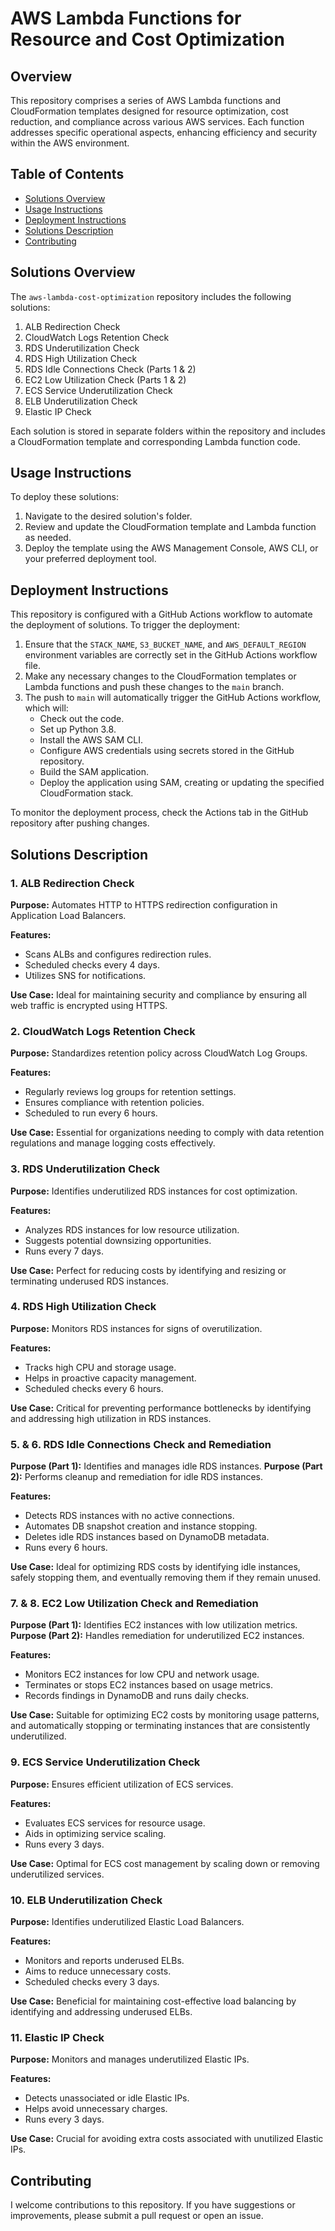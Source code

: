 # AWS Lambda Functions for Resource and Cost Optimization

## Overview
This repository comprises a series of AWS Lambda functions and CloudFormation templates designed for resource optimization, cost reduction, and compliance across various AWS services. Each function addresses specific operational aspects, enhancing efficiency and security within the AWS environment.

## Table of Contents
- [Solutions Overview](#solutions-overview)
- [Usage Instructions](#usage-instructions)
- [Deployment Instructions](#deployment-instructions)
- [Solutions Description](#solutions-description)
- [Contributing](#contributing)

## Solutions Overview
The `aws-lambda-cost-optimization` repository includes the following solutions:
1. ALB Redirection Check
2. CloudWatch Logs Retention Check
3. RDS Underutilization Check
4. RDS High Utilization Check
5. RDS Idle Connections Check (Parts 1 & 2)
6. EC2 Low Utilization Check (Parts 1 & 2)
7. ECS Service Underutilization Check
8. ELB Underutilization Check
9. Elastic IP Check

Each solution is stored in separate folders within the repository and includes a CloudFormation template and corresponding Lambda function code.

## Usage Instructions
To deploy these solutions:
1. Navigate to the desired solution's folder.
2. Review and update the CloudFormation template and Lambda function as needed.
3. Deploy the template using the AWS Management Console, AWS CLI, or your preferred deployment tool.

## Deployment Instructions

This repository is configured with a GitHub Actions workflow to automate the deployment of solutions. To trigger the deployment:

1. Ensure that the `STACK_NAME`, `S3_BUCKET_NAME`, and `AWS_DEFAULT_REGION` environment variables are correctly set in the GitHub Actions workflow file.
2. Make any necessary changes to the CloudFormation templates or Lambda functions and push these changes to the `main` branch.
3. The push to `main` will automatically trigger the GitHub Actions workflow, which will:
    - Check out the code.
    - Set up Python 3.8.
    - Install the AWS SAM CLI.
    - Configure AWS credentials using secrets stored in the GitHub repository.
    - Build the SAM application.
    - Deploy the application using SAM, creating or updating the specified CloudFormation stack.

To monitor the deployment process, check the Actions tab in the GitHub repository after pushing changes.

## Solutions Description

### 1. ALB Redirection Check
**Purpose:** Automates HTTP to HTTPS redirection configuration in Application Load Balancers.

**Features:**
- Scans ALBs and configures redirection rules.
- Scheduled checks every 4 days.
- Utilizes SNS for notifications.

**Use Case:** Ideal for maintaining security and compliance by ensuring all web traffic is encrypted using HTTPS.

### 2. CloudWatch Logs Retention Check
**Purpose:** Standardizes retention policy across CloudWatch Log Groups.

**Features:**
- Regularly reviews log groups for retention settings.
- Ensures compliance with retention policies.
- Scheduled to run every 6 hours.

**Use Case:** Essential for organizations needing to comply with data retention regulations and manage logging costs effectively.

### 3. RDS Underutilization Check
**Purpose:** Identifies underutilized RDS instances for cost optimization.

**Features:**
- Analyzes RDS instances for low resource utilization.
- Suggests potential downsizing opportunities.
- Runs every 7 days.

**Use Case:** Perfect for reducing costs by identifying and resizing or terminating underused RDS instances.

### 4. RDS High Utilization Check
**Purpose:** Monitors RDS instances for signs of overutilization.

**Features:**
- Tracks high CPU and storage usage.
- Helps in proactive capacity management.
- Scheduled checks every 6 hours.

**Use Case:** Critical for preventing performance bottlenecks by identifying and addressing high utilization in RDS instances.

### 5. & 6. RDS Idle Connections Check and Remediation
**Purpose (Part 1):** Identifies and manages idle RDS instances.
**Purpose (Part 2):** Performs cleanup and remediation for idle RDS instances.

**Features:**
- Detects RDS instances with no active connections.
- Automates DB snapshot creation and instance stopping.
- Deletes idle RDS instances based on DynamoDB metadata.
- Runs every 6 hours.

**Use Case:** Ideal for optimizing RDS costs by identifying idle instances, safely stopping them, and eventually removing them if they remain unused.

### 7. & 8. EC2 Low Utilization Check and Remediation
**Purpose (Part 1):** Identifies EC2 instances with low utilization metrics.
**Purpose (Part 2):** Handles remediation for underutilized EC2 instances.

**Features:**
- Monitors EC2 instances for low CPU and network usage.
- Terminates or stops EC2 instances based on usage metrics.
- Records findings in DynamoDB and runs daily checks.

**Use Case:** Suitable for optimizing EC2 costs by monitoring usage patterns, and automatically stopping or terminating instances that are consistently underutilized.

### 9. ECS Service Underutilization Check
**Purpose:** Ensures efficient utilization of ECS services.

**Features:**
- Evaluates ECS services for resource usage.
- Aids in optimizing service scaling.
- Runs every 3 days.

**Use Case:** Optimal for ECS cost management by scaling down or removing underutilized services.

### 10. ELB Underutilization Check
**Purpose:** Identifies underutilized Elastic Load Balancers.

**Features:**
- Monitors and reports underused ELBs.
- Aims to reduce unnecessary costs.
- Scheduled checks every 3 days.

**Use Case:** Beneficial for maintaining cost-effective load balancing by identifying and addressing underused ELBs.

### 11. Elastic IP Check
**Purpose:** Monitors and manages underutilized Elastic IPs.

**Features:**
- Detects unassociated or idle Elastic IPs.
- Helps avoid unnecessary charges.
- Runs every 3 days.

**Use Case:** Crucial for avoiding extra costs associated with unutilized Elastic IPs.

## Contributing
I welcome contributions to this repository. If you have suggestions or improvements, please submit a pull request or open an issue.
   
